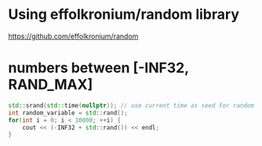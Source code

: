 # Using effolkronium/random library
https://github.com/effolkronium/random

# numbers between [-INF32, RAND_MAX]
```cpp
std::srand(std::time(nullptr)); // use current time as seed for random generator
int random_variable = std::rand();
for(int i = 0; i < 10000; ++i) {
    cout << (-INF32 + std::rand()) << endl;
}
```